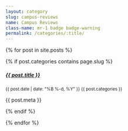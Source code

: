 ```yaml
---
layout: category
slug: campus-reviews
name: Campus Reviews
class-name: mr-1 badge badge-warning
permalink: /categories/:title/
---
```


{% for post in site.posts %}

{% if post.categories contains page.slug %}

<div class="card bg-light mb-3">
<div class="card-body">
	<h5 class="mb-0 card-title">
		<i class="fa fa-link"></i> <a href="{{ post.url | prepend: site.baseurl }}">{{ post.title }}</a>
	</h5>
	<small class="card-subtitle mb-2 text-muted">
		<i class="fa fa-calendar"></i> {{ post.date | date: "%B %-d, %Y" }}
		<i class="fa fa-thumb-tack"></i> {{ post.categories }}
	</small>
	<p class="card-text">{{ post.meta }}</p>
</div>
</div>

{% endif %}

{% endfor %}